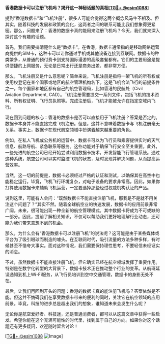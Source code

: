 **香港数据卡可以注册飞机吗？揭开这一神秘话题的真相[[TG💪+ @esim1088](https://t.me/s/esim1088)]**

提到“香港数据卡”和“飞机注册”，很多人可能会觉得这两个概念风马牛不相及。但其实，随着科技的发展和政策的变化，这两者之间的联系可能比我们想象得更紧密。那么，问题来了：香港的数据卡真的能用来注册飞机吗？今天，我们就来深入探讨这个有趣的话题。

首先，我们需要搞清楚什么是“数据卡”。在香港，数据卡通常指的是移动网络运营商提供的SIM卡，这种卡可以让你通过手机或其他设备连接到互联网。数据卡的种类繁多，从普通的预付费卡到支持国际漫游的高级套餐都有。它们的主要用途是提供便捷的上网服务，无论是日常出行还是商务出差，都非常方便。

那么，飞机注册又是什么意思呢？简单来说，飞机注册是指将一架飞机的所有权或使用权登记在某个国家或地区的航空管理机构名下。这是飞机合法飞行的前提条件之一。每个国家和地区都有自己的航空管理局，比如香港的民航处（Civil Aviation Department, CAD）。飞机注册需要提交一系列文件，包括飞机的技术资料、所有权证明、飞行员执照等。完成注册后，飞机才能被允许在指定空域内飞行。

现在回到问题的核心：香港的数据卡是否可以直接用于飞机注册？答案是否定的。数据卡本身并不能直接完成飞机注册。但是，这并不意味着数据卡与飞机注册毫无关系。事实上，数据卡在现代航空领域中扮演着越来越重要的角色。

例如，在私人飞机或公务机的运营中，数据卡可以为飞行员和乘客提供实时的天气信息、航路导航、紧急联系等服务。这些功能对于确保飞行安全至关重要。此外，一些先进的航空公司已经开始尝试利用数据卡技术，开发智能飞行管理系统。通过这种系统，航空公司可以实时监控飞机的状态，及时发现并解决问题，从而提高运营效率。

当然，这一切的前提是，数据卡必须经过严格的认证和测试，以确保其在高空中也能稳定运行。毕竟，飞机飞行环境复杂，对电子设备的要求非常高。因此，如果你打算使用数据卡来辅助飞机运营，一定要选择那些经过权威机构认证的产品。

说到这里，可能有人会问：“既然数据卡不能直接注册飞机，那我是不是就不用关注这个问题了？”其实不然。随着全球航空业的快速发展，数据卡的应用前景非常广阔。未来，很可能出现一种全新的航空管理模式，其中数据卡将成为不可或缺的一部分。因此，提前了解相关知识，不仅可以帮助我们更好地理解行业动态，还可能为我们带来意想不到的机会。

那么，为什么会有“香港数据卡可以注册飞机”的说法呢？这可能是由于某些媒体或平台为了吸引眼球而制造的噱头。在互联网时代，吸引流量的方法多种多样，有时候甚至不惜夸大事实。面对这种情况，我们需要保持理性思考，不要轻信未经证实的消息。

不过，虽然数据卡不能直接注册飞机，但它确实已经在航空领域发挥了重要作用。特别是在数字化转型的大背景下，数据卡技术正在推动整个行业的变革。从航班延误通知到机上Wi-Fi服务，从飞行员培训到空中交通管理，数据卡的身影无处不在。

最后，让我们再回到开头的问题：香港的数据卡真的能注册飞机吗？答案依然是不能。但这并不妨碍我们在享受数据卡带来的便利的同时，关注它在航空领域的应用前景。毕竟，科技的进步总是超出我们的想象，谁知道未来会发生什么呢？

无论你是航空爱好者、科技迷，还是普通消费者，都可以从这篇文章中获得一些启发。希望你能在这个充满可能性的时代里，找到属于自己的方向。如果你对这个话题还有更多疑问，欢迎随时留言讨论！

[[TG💪+ @esim1088](https://t.me/s/esim1088) ![Image](https://i.postimg.cc/4NQfJmqS/Snipaste-2025-05-13-00-14-12.png)]